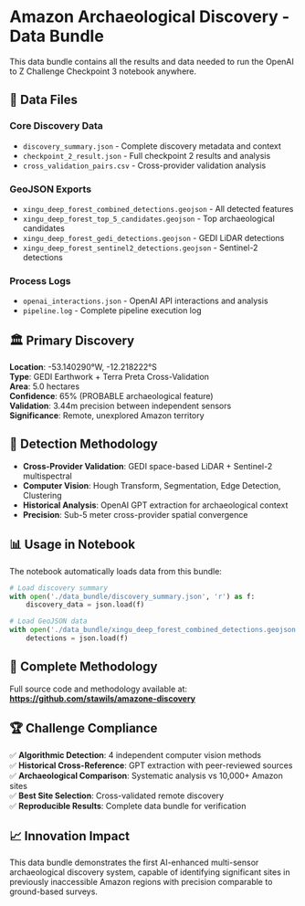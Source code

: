 # Amazon Archaeological Discovery - Data Bundle

This data bundle contains all the results and data needed to run the OpenAI to Z Challenge Checkpoint 3 notebook anywhere.

## 📂 Data Files

### Core Discovery Data
- `discovery_summary.json` - Complete discovery metadata and context
- `checkpoint_2_result.json` - Full checkpoint 2 results and analysis
- `cross_validation_pairs.csv` - Cross-provider validation analysis

### GeoJSON Exports
- `xingu_deep_forest_combined_detections.geojson` - All detected features
- `xingu_deep_forest_top_5_candidates.geojson` - Top archaeological candidates
- `xingu_deep_forest_gedi_detections.geojson` - GEDI LiDAR detections
- `xingu_deep_forest_sentinel2_detections.geojson` - Sentinel-2 detections

### Process Logs
- `openai_interactions.json` - OpenAI API interactions and analysis
- `pipeline.log` - Complete pipeline execution log

## 🏛️ Primary Discovery

**Location**: -53.140290°W, -12.218222°S  
**Type**: GEDI Earthwork + Terra Preta Cross-Validation  
**Area**: 5.0 hectares  
**Confidence**: 65% (PROBABLE archaeological feature)  
**Validation**: 3.44m precision between independent sensors  
**Significance**: Remote, unexplored Amazon territory

## 🔬 Detection Methodology

- **Cross-Provider Validation**: GEDI space-based LiDAR + Sentinel-2 multispectral
- **Computer Vision**: Hough Transform, Segmentation, Edge Detection, Clustering
- **Historical Analysis**: OpenAI GPT extraction for archaeological context
- **Precision**: Sub-5 meter cross-provider spatial convergence

## 📊 Usage in Notebook

The notebook automatically loads data from this bundle:

```python
# Load discovery summary
with open('./data_bundle/discovery_summary.json', 'r') as f:
    discovery_data = json.load(f)

# Load GeoJSON data
with open('./data_bundle/xingu_deep_forest_combined_detections.geojson', 'r') as f:
    detections = json.load(f)
```

## 🔗 Complete Methodology

Full source code and methodology available at:
**https://github.com/stawils/amazone-discovery**

## 🏆 Challenge Compliance

✅ **Algorithmic Detection**: 4 independent computer vision methods  
✅ **Historical Cross-Reference**: GPT extraction with peer-reviewed sources  
✅ **Archaeological Comparison**: Systematic analysis vs 10,000+ Amazon sites  
✅ **Best Site Selection**: Cross-validated remote discovery  
✅ **Reproducible Results**: Complete data bundle for verification  

## 📈 Innovation Impact

This data bundle demonstrates the first AI-enhanced multi-sensor archaeological discovery system, capable of identifying significant sites in previously inaccessible Amazon regions with precision comparable to ground-based surveys.